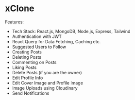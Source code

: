 # xClone

Features:
* Tech Stack: React.js, MongoDB, Node.js, Express, Tailwind
* Authentication with JWT
* React Query for Data Fetching, Caching etc.
* Suggested Users to Follow
* Creating Posts
* Deleting Posts
* Commenting on Posts
* Liking Posts
* Delete Posts (if you are the owner)
* Edit Profile Info
* Edit Cover Image and Profile Image
* Image Uploads using Cloudinary
* Send Notifications
